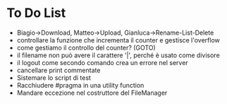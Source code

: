 # To Do List

* Biagio->Download, Matteo->Upload, Gianluca->Rename-List-Delete
* controllare la funzione che incrementa il counter e gestisce l'overflow
* come gestiamo il controllo del counter? (GOTO)
* il filename non può avere il carattere '|', perché è usato come divisore
* il logout come secondo comando crea un errore nel server
* cancellare print commentate
* Sistemare lo script di test
* Racchiudere #pragma in una utility function
* Mandare eccezione nel costruttore del FileManager
